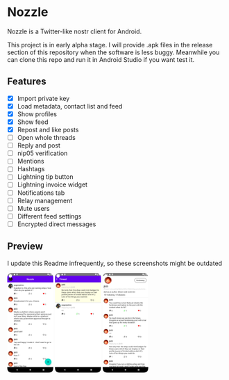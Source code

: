 # Nozzle

Nozzle is a Twitter-like nostr client for Android.

This project is in early alpha stage.
I will provide .apk files in the release section of this repository when the software is less buggy.
Meanwhile you can clone this repo and run it in Android Studio if you want test it.

## Features

- [x] Import private key
- [x] Load metadata, contact list and feed
- [x] Show profiles
- [x] Show feed
- [x] Repost and like posts
- [ ] Open whole threads
- [ ] Reply and post
- [ ] nip05 verification
- [ ] Mentions
- [ ] Hashtags
- [ ] Lightning tip button
- [ ] Lightning invoice widget
- [ ] Notifications tab
- [ ] Relay management
- [ ] Mute users
- [ ] Different feed settings
- [ ] Encrypted direct messages

## Preview

I update this Readme infrequently, so these screenshots might be outdated

<img src="screenshots/feed.jpeg" width="21%" height="21%" />
<img src="screenshots/thread.jpeg" width="21%" height="21%" />
<img src="screenshots/profile.jpeg" width="21%" height="21%" />
